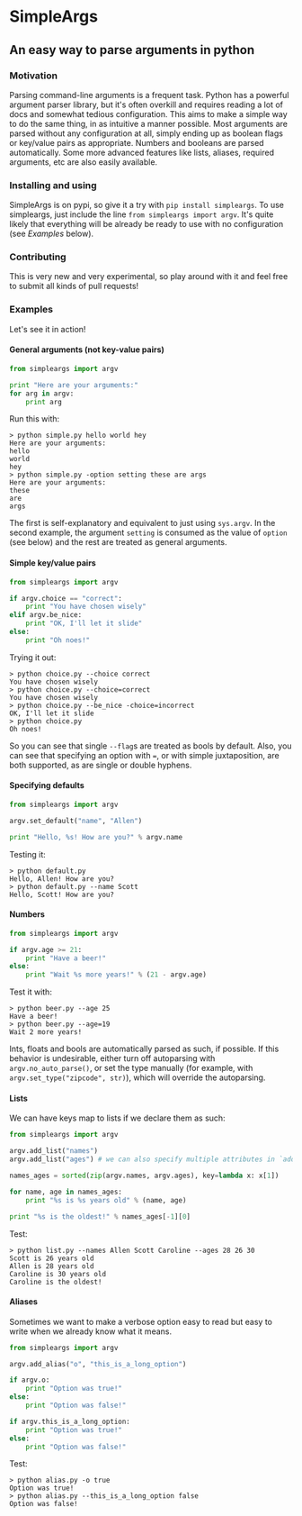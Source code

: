 # SimpleArgs
## An easy way to parse arguments in python

### Motivation

Parsing command-line arguments is a frequent task. Python has a powerful argument parser library, but it's often overkill and requires reading a lot of docs and somewhat tedious configuration. This aims to make a simple way to do the same thing, in as intuitive a manner possible. Most arguments are parsed without any configuration at all, simply ending up as boolean flags or key/value pairs as appropriate. Numbers and booleans are parsed automatically. Some more advanced features like lists, aliases, required arguments, etc are also easily available.

### Installing and using

SimpleArgs is on pypi, so give it a try with `pip install simpleargs`. To use simpleargs, just include the line `from simpleargs import argv`. It's quite likely that everything will be already be ready to use with no configuration (see *Examples* below).

### Contributing

This is very new and very experimental, so play around with it and feel free to submit all kinds of pull requests!

### Examples

Let's see it in action!

#### General arguments (not key-value pairs)

```python
from simpleargs import argv

print "Here are your arguments:"
for arg in argv:
    print arg
```

Run this with:

```
> python simple.py hello world hey
Here are your arguments:
hello
world
hey
> python simple.py -option setting these are args
Here are your arguments:
these
are
args
```

The first is self-explanatory and equivalent to just using `sys.argv`. In the second example, the argument `setting` is consumed as the value of `option` (see below) and the rest are treated as general arguments.

#### Simple key/value pairs

```python
from simpleargs import argv

if argv.choice == "correct":
    print "You have chosen wisely"
elif argv.be_nice:
    print "OK, I'll let it slide"
else:
    print "Oh noes!"
```

Trying it out:

```
> python choice.py --choice correct
You have chosen wisely
> python choice.py --choice=correct
You have chosen wisely
> python choice.py --be_nice -choice=incorrect
OK, I'll let it slide
> python choice.py
Oh noes!
```

So you can see that single `--flag`s are treated as bools by default. Also, you can see that specifying an option with `=`, or with simple juxtaposition, are both supported, as are single or double hyphens.

#### Specifying defaults

```python
from simpleargs import argv

argv.set_default("name", "Allen")

print "Hello, %s! How are you?" % argv.name
```

Testing it:

```
> python default.py
Hello, Allen! How are you?
> python default.py --name Scott
Hello, Scott! How are you?
```

#### Numbers

```python
from simpleargs import argv

if argv.age >= 21:
    print "Have a beer!"
else:
    print "Wait %s more years!" % (21 - argv.age)
```

Test it with:

```
> python beer.py --age 25
Have a beer!
> python beer.py --age=19
Wait 2 more years!
```

Ints, floats and bools are automatically parsed as such, if possible. If this behavior is undesirable, either turn off autoparsing with `argv.no_auto_parse()`, or set the type manually (for example, with `argv.set_type("zipcode", str)`), which will override the autoparsing.

#### Lists

We can have keys map to lists if we declare them as such:

```python
from simpleargs import argv

argv.add_list("names")
argv.add_list("ages") # we can also specify multiple attributes in `add_list`

names_ages = sorted(zip(argv.names, argv.ages), key=lambda x: x[1])

for name, age in names_ages:
    print "%s is %s years old" % (name, age)

print "%s is the oldest!" % names_ages[-1][0]
```

Test:

```
> python list.py --names Allen Scott Caroline --ages 28 26 30
Scott is 26 years old
Allen is 28 years old
Caroline is 30 years old
Caroline is the oldest!
```

#### Aliases

Sometimes we want to make a verbose option easy to read but easy to write when we already know what it means.

```python
from simpleargs import argv

argv.add_alias("o", "this_is_a_long_option")

if argv.o:
    print "Option was true!"
else:
    print "Option was false!"

if argv.this_is_a_long_option:
    print "Option was true!"
else:
    print "Option was false!"
```

Test:

```
> python alias.py -o true
Option was true!
> python alias.py --this_is_a_long_option false
Option was false!
```
